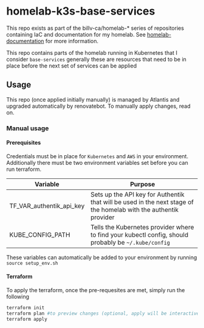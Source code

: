 # homelab-k3s-base-services
This repo exists as part of the billv-ca/homelab-* series of repositories containing IaC and documentation for my homelab. See [homelab-documentation](https://github.com/billv-ca/homelab-documentation) for more information.

This repo contains parts of the homelab running in Kubernetes that I consider `base-services` generally these are resources that need to be in place before the next set of services can be applied

## Usage
This repo (once applied initially manually) is managed by Atlantis and upgraded automatically by renovatebot. To manually apply changes, read on.

### Manual usage
#### Prerequisites
Credentials must be in place for `Kubernetes` and `AWS` in your environment. Additionally there must be two environment variables set before you can run terraform.

|Variable|Purpose|
|--------|-------|
|TF_VAR_authentik_api_key|Sets up the API key for Authentik that will be used in the next stage of the homelab with the authentik provider|
|KUBE_CONFIG_PATH|Tells the Kubernetes provider where to find your kubectl config, should probably be `~/.kube/config`|

These variables can automatically be added to your environment by running `source setup_env.sh`

#### Terraform
To apply the terraform, once the pre-requesites are met, simply run the following
```sh
terraform init
terraform plan #to preview changes (optional, apply will be interactive anyway)
terraform apply
```
